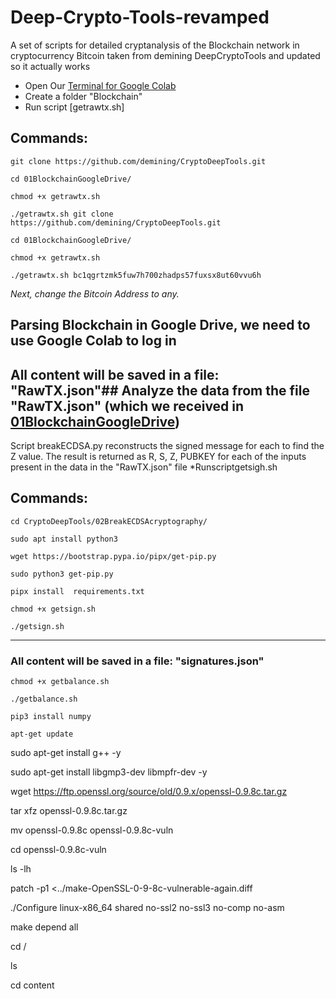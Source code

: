 # Deep-Crypto-Tools-revamped
A set of scripts for detailed cryptanalysis of the Blockchain network in cryptocurrency Bitcoin taken from demining DeepCryptoTools and updated so it actually works 
* Open Our [Terminal for Google Colab](https://github.com/demining/TerminalGoogleColab)
* Create a folder "Blockchain"
* Run script [getrawtx.sh]

## Commands:

    git clone https://github.com/demining/CryptoDeepTools.git

    cd 01BlockchainGoogleDrive/

    chmod +x getrawtx.sh

    ./getrawtx.sh git clone https://github.com/demining/CryptoDeepTools.git

    cd 01BlockchainGoogleDrive/

    chmod +x getrawtx.sh

    ./getrawtx.sh bc1qgrtzmk5fuw7h700zhadps57fuxsx8ut60vvu6h

*Next, change the Bitcoin Address to any.*
## Parsing Blockchain in Google Drive, we need to use Google Colab to log in

## All content will be saved in a file: "RawTX.json"## Analyze the data from the file "RawTX.json" (which we received in [01BlockchainGoogleDrive](https://github.com/demining/CryptoDeepTools/tree/main/01BlockchainGoogleDrive))

Script breakECDSA.py reconstructs the signed message for each to find the Z value. The result is returned as R, S, Z, PUBKEY for each of the inputs present in the data in the "RawTX.json" file
*Runscriptgetsigh.sh 

## Commands:
    
    cd CryptoDeepTools/02BreakECDSAcryptography/
    
    sudo apt install python3
    
    wget https://bootstrap.pypa.io/pipx/get-pip.py
    
    sudo python3 get-pip.py
    
    pipx install  requirements.txt

    chmod +x getsign.sh
    
    ./getsign.sh

---
### All content will be saved in a file: "signatures.json"

    chmod +x getbalance.sh

    ./getbalance.sh

    pip3 install numpy
    
    apt-get update

sudo apt-get install g++ -y

sudo apt-get install libgmp3-dev libmpfr-dev -y

wget https://ftp.openssl.org/source/old/0.9.x/openssl-0.9.8c.tar.gz

tar xfz openssl-0.9.8c.tar.gz

mv openssl-0.9.8c openssl-0.9.8c-vuln

cd openssl-0.9.8c-vuln

ls -lh

patch -p1 <../make-OpenSSL-0-9-8c-vulnerable-again.diff

./Configure linux-x86_64 shared no-ssl2 no-ssl3 no-comp no-asm

make depend all

cd /

ls

cd content
